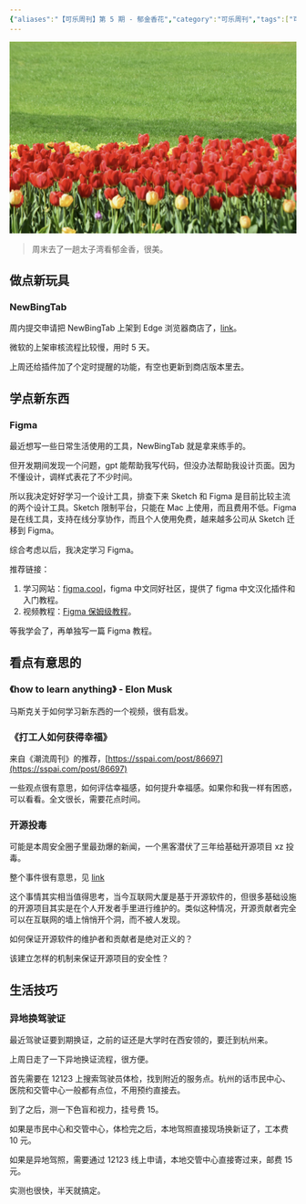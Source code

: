 ```yaml
---
{"aliases":"【可乐周刊】第 5 期 - 郁金香花","category":"可乐周刊","tags":["可乐周刊"],"status":"published","link":"NA","date created":"2024-04-01 Mon 07:12:05","date modified":"2024-04-01 Mon 07:45:02","dg-publish":true,"permalink":"/Blog/Weekly/【可乐周刊】第 5 期 - 郁金香花/","dgPassFrontmatter":true}
---
```


![8D64DC44-FD46-4D16-A25D-E9916BFD72E0_1_102_o|500](https://github.com/Yunz93/PicRepo/raw/main/image/%E5%A4%AA%E5%AD%90%E6%B9%BE%E9%83%81%E9%87%91%E9%A6%99.jpeg)

>周末去了一趟太子湾看郁金香，很美。

## 做点新玩具

### NewBingTab 

周内提交申请把 NewBingTab 上架到 Edge 浏览器商店了，[link](https://microsoftedge.microsoft.com/addons/detail/%E6%96%B0%E7%9A%84%E4%B8%80%E9%A1%B5/dogmpimpnoncolmgcfniegbdhcleiomb)。

微软的上架审核流程比较慢，用时 5 天。

上周还给插件加了个定时提醒的功能，有空也更新到商店版本里去。

## 学点新东西

### Figma

最近想写一些日常生活使用的工具，NewBingTab 就是拿来练手的。

但开发期间发现一个问题，gpt 能帮助我写代码，但没办法帮助我设计页面。因为不懂设计，调样式表花了不少时间。

所以我决定好好学习一个设计工具，排查下来 Sketch 和 Figma 是目前比较主流的两个设计工具。Sketch 限制平台，只能在 Mac 上使用，而且费用不低。Figma 是在线工具，支持在线分享协作，而且个人使用免费，越来越多公司从 Sketch 迁移到 Figma。

综合考虑以后，我决定学习 Figma。

推荐链接：

1. 学习网站：[figma.cool](https://www.figma.cool/cn)，figma 中文同好社区，提供了 figma 中文汉化插件和入门教程。
2. 视频教程：[Figma 保姆级教程](https://www.bilibili.com/video/BV1Bz4y1R7tm/)。

等我学会了，再单独写一篇 Figma 教程。

## 看点有意思的

### 《how to learn anything》 - Elon Musk

马斯克关于如何学习新东西的一个视频，很有启发。

### 《打工人如何获得幸福》

来自《潮流周刊》的推荐，[https://sspai.com/post/86697](https://sspai.com/post/86697)

一些观点很有意思，如何评估幸福感，如何提升幸福感。如果你和我一样有困惑，可以看看。全文很长，需要花点时间。

### 开源投毒

可能是本周安全圈子里最劲爆的新闻，一个黑客潜伏了三年给基础开源项目 xz 投毒。

整个事件很有意思，见 [link](https://www.cnblogs.com/kiwiblog/p/18106551)

这个事情其实相当值得思考，当今互联网大厦是基于开源软件的，但很多基础设施的开源项目其实是在个人开发者手里进行维护的。类似这种情况，开源贡献者完全可以在互联网的墙上悄悄开个洞，而不被人发现。

如何保证开源软件的维护者和贡献者是绝对正义的？

该建立怎样的机制来保证开源项目的安全性？

## 生活技巧

### 异地换驾驶证

最近驾驶证要到期换证，之前的证还是大学时在西安领的，要迁到杭州来。

上周日走了一下异地换证流程，很方便。

首先需要在 12123 上搜索驾驶员体检，找到附近的服务点。杭州的话市民中心、医院和交管中心一般都有点位，不用预约直接去。

到了之后，测一下色盲和视力，挂号费 15。

如果是市民中心和交管中心，体检完之后，本地驾照直接现场换新证了，工本费 10 元。

如果是异地驾照，需要通过 12123 线上申请，本地交管中心直接寄过来，邮费 15 元。

实测也很快，半天就搞定。
